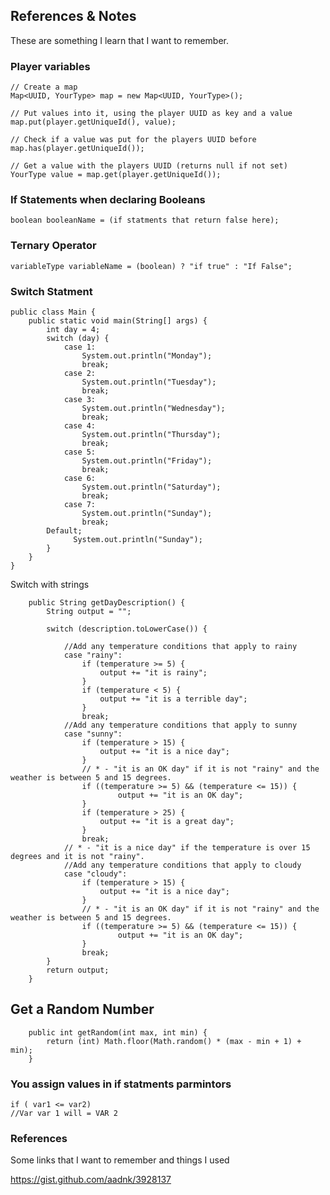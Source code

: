 
## References & Notes 
These are something I learn that I want to remember. 

### Player variables

    // Create a map
    Map<UUID, YourType> map = new Map<UUID, YourType>();

    // Put values into it, using the player UUID as key and a value
    map.put(player.getUniqueId(), value);

    // Check if a value was put for the players UUID before
    map.has(player.getUniqueId());

    // Get a value with the players UUID (returns null if not set)
    YourType value = map.get(player.getUniqueId());
    
### If Statements when declaring Booleans
    boolean booleanName = (if statments that return false here);

### Ternary Operator
    variableType variableName = (boolean) ? "if true" : "If False";

### Switch Statment 

````
public class Main {
    public static void main(String[] args) {
        int day = 4;
        switch (day) {
            case 1:
                System.out.println("Monday");
                break;
            case 2:
                System.out.println("Tuesday");
                break;
            case 3:
                System.out.println("Wednesday");
                break;
            case 4:
                System.out.println("Thursday");
                break;
            case 5:
                System.out.println("Friday");
                break;
            case 6:
                System.out.println("Saturday");
                break;
            case 7:
                System.out.println("Sunday");
                break;
        Default;
              System.out.println("Sunday");
        }
    }
}
````
Switch with strings
````
    public String getDayDescription() {
        String output = "";

        switch (description.toLowerCase()) {

            //Add any temperature conditions that apply to rainy
            case "rainy":
                if (temperature >= 5) {
                    output += "it is rainy";
                }
                if (temperature < 5) {
                    output += "it is a terrible day";
                }
                break;
            //Add any temperature conditions that apply to sunny
            case "sunny":
                if (temperature > 15) {
                    output += "it is a nice day";
                }
                // * - "it is an OK day" if it is not "rainy" and the weather is between 5 and 15 degrees. 
                if ((temperature >= 5) && (temperature <= 15)) {                    
                        output += "it is an OK day";
                }
                if (temperature > 25) {
                    output += "it is a great day";
                }
                break;
            // * - "it is a nice day" if the temperature is over 15 degrees and it is not "rainy". 
            //Add any temperature conditions that apply to cloudy
            case "cloudy":
                if (temperature > 15) {
                    output += "it is a nice day";
                }
                // * - "it is an OK day" if it is not "rainy" and the weather is between 5 and 15 degrees. 
                if ((temperature >= 5) && (temperature <= 15)) {                    
                        output += "it is an OK day";
                }
                break;
        }
        return output;
    }
````
## Get a Random Number
````
    public int getRandom(int max, int min) {
        return (int) Math.floor(Math.random() * (max - min + 1) + min);
    }
````
### You assign values in if statments parmintors
````
if ( var1 <= var2)
//Var var 1 will = VAR 2
````
### References
Some links that I want to remember and things I used

https://gist.github.com/aadnk/3928137

